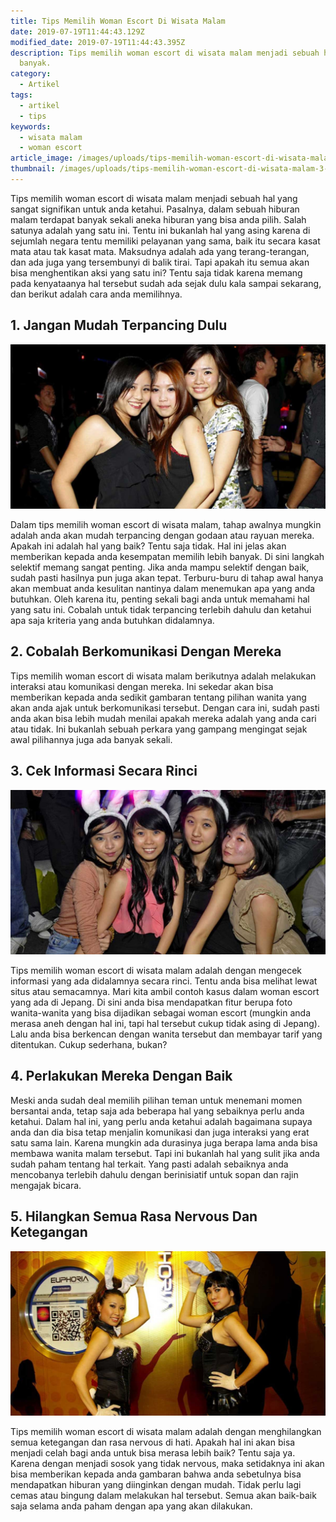 ```yaml
---
title: Tips Memilih Woman Escort Di Wisata Malam
date: 2019-07-19T11:44:43.129Z
modified_date: 2019-07-19T11:44:43.395Z
description: Tips memilih woman escort di wisata malam menjadi sebuah hal yang sangat signifikan untuk anda ketahui. Pasalnya, dalam sebuah hiburan malam terdapat
  banyak.
category:
  - Artikel
tags:
  - artikel
  - tips
keywords:
  - wisata malam
  - woman escort
article_image: /images/uploads/tips-memilih-woman-escort-di-wisata-malam-3.jpg
thumbnail: /images/uploads/tips-memilih-woman-escort-di-wisata-malam-3-017.jpg
---
```

Tips memilih woman escort di wisata malam menjadi sebuah hal yang sangat signifikan untuk anda ketahui. Pasalnya, dalam sebuah hiburan malam terdapat banyak sekali aneka hiburan yang bisa anda pilih. Salah satunya adalah yang satu ini. Tentu ini bukanlah hal yang asing karena di sejumlah negara tentu memiliki pelayanan yang sama, baik itu secara kasat mata atau tak kasat mata. Maksudnya adalah ada yang terang-terangan, dan ada juga yang tersembunyi di balik tirai. Tapi apakah itu semua akan bisa menghentikan aksi yang satu ini? Tentu saja tidak karena memang pada kenyataanya hal tersebut sudah ada sejak dulu kala sampai sekarang, dan berikut adalah cara anda memilihnya.



## 1. Jangan Mudah Terpancing Dulu

![Tips Memilih Woman Escort Di Wisata Malam](/images/uploads/tips-memilih-woman-escort-di-wisata-malam-3.jpg)

Dalam tips memilih woman escort di wisata malam, tahap awalnya mungkin adalah anda akan mudah terpancing dengan godaan atau rayuan mereka. Apakah ini adalah hal yang baik? Tentu saja tidak. Hal ini jelas akan memberikan kepada anda kesempatan memilih lebih banyak. Di sini langkah selektif memang sangat penting. Jika anda mampu selektif dengan baik, sudah pasti hasilnya pun juga akan tepat. Terburu-buru di tahap awal hanya akan membuat anda kesulitan nantinya dalam menemukan apa yang anda butuhkan. Oleh karena itu, penting sekali bagi anda untuk memahami hal yang satu ini. Cobalah untuk tidak terpancing terlebih dahulu dan ketahui apa saja kriteria yang anda butuhkan didalamnya.



## 2. Cobalah Berkomunikasi Dengan Mereka

Tips memilih woman escort di wisata malam berikutnya adalah melakukan interaksi atau komunikasi dengan mereka. Ini sekedar akan bisa memberikan kepada anda sedikit gambaran tentang pilihan wanita yang akan anda ajak untuk berkomunikasi tersebut. Dengan cara ini, sudah pasti anda akan bisa lebih mudah menilai apakah mereka adalah yang anda cari atau tidak. Ini bukanlah sebuah perkara yang gampang mengingat sejak awal pilihannya juga ada banyak sekali.



## 3. Cek Informasi Secara Rinci

![Tips Memilih Woman Escort Di Wisata Malam](/images/uploads/tips-memilih-woman-escort-di-wisata-malam-2.jpg)

Tips memilih woman escort di wisata malam adalah dengan mengecek informasi yang ada didalamnya secara rinci. Tentu anda bisa melihat lewat situs atau semacamnya. Mari kita ambil contoh kasus dalam woman escort yang ada di Jepang. Di sini anda bisa mendapatkan fitur berupa foto wanita-wanita yang bisa dijadikan sebagai woman escort (mungkin anda merasa aneh dengan hal ini, tapi hal tersebut cukup tidak asing di Jepang). Lalu anda bisa berkencan dengan wanita tersebut dan membayar tarif yang ditentukan. Cukup sederhana, bukan?



## 4. Perlakukan Mereka Dengan Baik

Meski anda sudah deal memilih pilihan teman untuk menemani momen bersantai anda, tetap saja ada beberapa hal yang sebaiknya perlu anda ketahui. Dalam hal ini, yang perlu anda ketahui adalah bagaimana supaya anda dan dia bisa tetap menjalin komunikasi dan juga interaksi yang erat satu sama lain. Karena mungkin ada durasinya juga berapa lama anda bisa membawa wanita malam tersebut. Tapi ini bukanlah hal yang sulit jika anda sudah paham tentang hal terkait. Yang pasti adalah sebaiknya anda mencobanya terlebih dahulu dengan berinisiatif untuk sopan dan rajin mengajak bicara.



## 5. Hilangkan Semua Rasa Nervous Dan Ketegangan

![Tips Memilih Woman Escort Di Wisata Malam](/images/uploads/tips-memilih-woman-escort-di-wisata-malam-1.jpg)

Tips memilih woman escort di wisata malam adalah dengan menghilangkan semua ketegangan dan rasa nervous di hati. Apakah hal ini akan bisa menjadi celah bagi anda untuk bisa merasa lebih baik? Tentu saja ya. Karena dengan menjadi sosok yang tidak nervous, maka setidaknya ini akan bisa memberikan kepada anda gambaran bahwa anda sebetulnya bisa mendapatkan hiburan yang diinginkan dengan mudah. Tidak perlu lagi cemas atau bingung dalam melakukan hal tersebut. Semua akan baik-baik saja selama anda paham dengan apa yang akan dilakukan.
